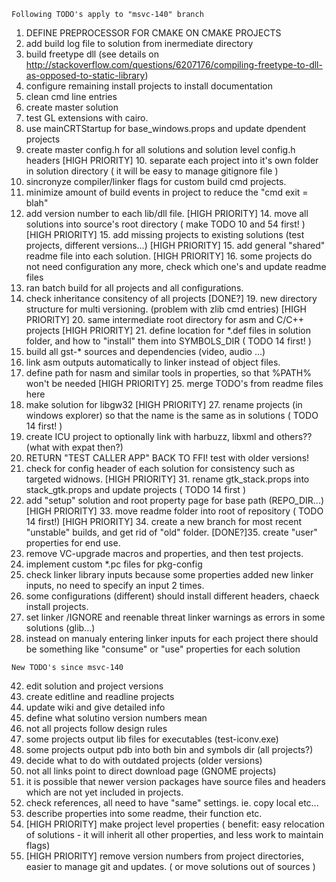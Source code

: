 ```
Following TODO's apply to "msvc-140" branch
```
1. DEFINE PREPROCESSOR FOR CMAKE ON CMAKE PROJECTS
2. add build log file to solution from inermediate directory
3. build freetype dll (see details on http://stackoverflow.com/questions/6207176/compiling-freetype-to-dll-as-opposed-to-static-library)
4. configure remaining install projects to install documentation
5. clean cmd line entries
6. create master solution
7. test GL extensions with cairo.
8. use mainCRTStartup for base_windows.props and update dpendent projects
9. create master config.h for all solutions and solution level config.h headers
[HIGH PRIORITY] 10. separate each project into it's own folder in solution directory ( it will be easy to manage gitignore file )
11. sincronyze compiler/linker flags for custom build cmd projects.
12. minimize amount of build events in project to reduce the "cmd exit = blah"
13. add version number to each lib/dll file.
[HIGH PRIORITY] 14. move all solutions into source's root directory ( make TODO 10 and 54 first! )
[HIGH PRIORITY] 15. add missing projects to existing solutions (test projects, different versions...)
[HIGH PRIORITY] 15. add general "shared" readme file into each solution.
[HIGH PRIORITY] 16. some projects do not need configuration any more, check which one's and update readme files
17. ran batch build for all projects and all configurations.
18. check inheritance consitency of all projects
[DONE?] 19. new directory structure for multi versioning. (problem with zlib cmd entries)
[HIGH PRIORITY] 20. same intermediate root directory for asm and C/C++ projects
[HIGH PRIORITY] 21. define location for *.def files in solution folder, and how to "install" them into SYMBOLS_DIR ( TODO 14 first! )
22. build all gst-* sources and dependencies (video, audio ...)
23. link asm outputs automatically to linker instead of object files.
24. define path for nasm and similar tools in properties, so that %PATH% won't be needed
[HIGH PRIORITY] 25. merge TODO's from readme files here
26. make solution for libgw32
[HIGH PRIORITY] 27. rename projects (in windows explorer) so that the name is the same as in solutions ( TODO 14 first! )
28. create ICU project to optionally link with harbuzz, libxml and others?? (what with expat then?)
29. RETURN "TEST CALLER APP" BACK TO FFI! test with older versions!
30. check for config header of each solution for consistency such as targeted widnows.
[HIGH PRIORITY] 31. rename gtk_stack.props into stack_gtk.props and update projects ( TODO 14 first )
32. add "setup" solution and root property page for base path (REPO_DIR...)
[HIGH PRIORITY] 33. move readme folder into root of repository ( TODO 14 first!)
[HIGH PRIORITY] 34. create a new branch for most recent "unstable" builds, and get rid of "old" folder.
[DONE?]35. create "user" properties for end use.
36. remove VC-upgrade macros and properties, and then test projects.
37. implement custom *.pc files for pkg-config
38. check linker library inputs because some properties added new linker inputs, no need to specify an input 2 times.
39. some configurations (different) should install different headers, chaeck install projects.
40. set linker /IGNORE and reenable threat linker warnings as errors in some solutions (glib...)
41. instead on manualy entering linker inputs for each project there should be something like "consume" or "use" properties for each solution

```
New TODO's since msvc-140
```
42. edit solution and project versions
43. create editline and readline projects
44. update wiki and give detailed info
45. define what solutino version numbers mean
46. not all projects follow design rules
47. some projects output lib files for executables (test-iconv.exe)
48. some projects output pdb into both bin and symbols dir (all projects?)
49. decide what to do with outdated projects (older versions)
50. not all links point to direct download page (GNOME projects)
51. it is possible that newer version packages have source files and headers which are not yet included in projects.
52. check references, all need to have "same" settings. ie. copy local etc...
53. describe properties into some readme, their function etc.
54. [HIGH PRIORITY] make project level properties ( benefit: easy relocation of solutions - it will inherit all other properties,  and less work to maintain flags)
55. [HIGH PRIORITY] remove version numbers from project directories, easier to manage git and updates. ( or move solutions out of sources )